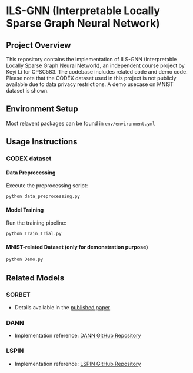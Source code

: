 # ILS-GNN (Interpretable Locally Sparse Graph Neural Network)

## Project Overview
This repository contains the implementation of ILS-GNN (Interpretable Locally Sparse Graph Neural Network), an independent course project by Keyi Li for CPSC583. The codebase includes related code and demo code. Please note that the CODEX dataset used in this project is not publicly available due to data privacy restrictions. A demo usecase on MNIST dataset is shown.

## Environment Setup

Most relavent packages can be found in `env/environment.yml`

## Usage Instructions

### CODEX dataset

#### Data Preprocessing
Execute the preprocessing script:
```bash
python data_preprocessing.py
```
#### Model Training
Run the training pipeline:
```bash
python Train_Trial.py
```

#### MNIST-related Dataset (only for demonstration purpose)
```bash
python Demo.py
```

## Related Models

### SORBET
- Details available in the [published paper](https://pubmed.ncbi.nlm.nih.gov/38260586/)

### DANN
- Implementation reference: [DANN GitHub Repository](https://github.com/fungtion/DANN)

### LSPIN
- Implementation reference: [LSPIN GitHub Repository](https://github.com/jcyang34/lspin)
